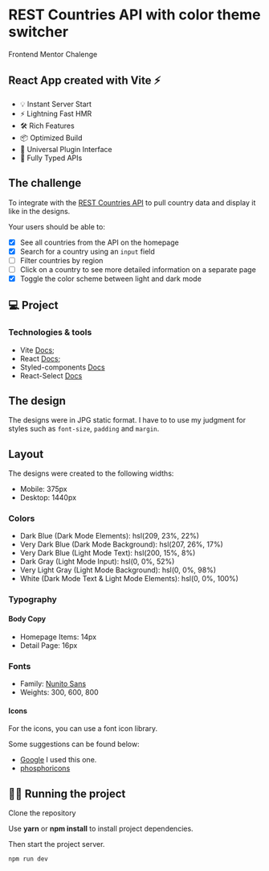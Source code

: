# REST Countries API with color theme switcher

Frontend Mentor Chalenge

## React App created with Vite ⚡

- 💡 Instant Server Start
- ⚡️ Lightning Fast HMR
- 🛠️ Rich Features
- 📦 Optimized Build
- 🔩 Universal Plugin Interface
- 🔑 Fully Typed APIs

## The challenge

To integrate with the [REST Countries API](https://restcountries.com) to pull country data and display it like in the designs.

Your users should be able to:

- [x] See all countries from the API on the homepage
- [x] Search for a country using an `input` field
- [ ] Filter countries by region
- [ ] Click on a country to see more detailed information on a separate page
- [x] Toggle the color scheme between light and dark mode

## 💻 Project

### Technologies & tools

- Vite <a href="https://vitejs.dev/guide/" rel="noopener noreferrer">Docs</a>;
- React <a href="https://reactjs.org/docs/getting-started.html" rel="noopener noreferrer">Docs</a>;
- Styled-components <a href="https://styled-components.com/docs" target="_blank" rel="noopener noreferrer">Docs</a>
- React-Select <a href="https://react-select.com/home" rel="noopener noreferrer">Docs</a>

## The design

The designs were in JPG static format. I have to to use my judgment for styles such as `font-size`, `padding` and `margin`.

## Layout

The designs were created to the following widths:

- Mobile: 375px
- Desktop: 1440px

### Colors

- Dark Blue (Dark Mode Elements): hsl(209, 23%, 22%)
- Very Dark Blue (Dark Mode Background): hsl(207, 26%, 17%)
- Very Dark Blue (Light Mode Text): hsl(200, 15%, 8%)
- Dark Gray (Light Mode Input): hsl(0, 0%, 52%)
- Very Light Gray (Light Mode Background): hsl(0, 0%, 98%)
- White (Dark Mode Text & Light Mode Elements): hsl(0, 0%, 100%)

### Typography

#### Body Copy

- Homepage Items: 14px
- Detail Page: 16px

### Fonts

- Family: [Nunito Sans](https://fonts.google.com/specimen/Nunito+Sans)
- Weights: 300, 600, 800

#### Icons

For the icons, you can use a font icon library.

Some suggestions can be found below:

- [Google](https://fonts.google.com/icons) I used this one.
- [phosphoricons](https://phosphoricons.com/)

## 🏃‍♂️ Running the project

Clone the repository

Use **yarn** or **npm install** to install project dependencies.

Then start the project server.

```cl
npm run dev
```
